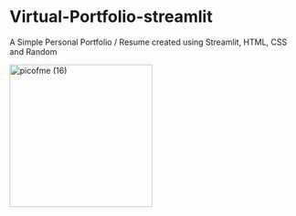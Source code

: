 # Virtual-Portfolio-streamlit
A Simple Personal Portfolio / Resume created using Streamlit, HTML, CSS and Random

<img width="250" height="250" alt="picofme (16)" src="https://github.com/user-attachments/assets/82dc7f24-0e8e-45db-bca1-459cd01310a4" />
